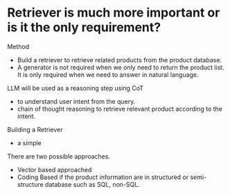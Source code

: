 
# Retriever is much more important or is it the only requirement?

Method
- Build a retriever to retrieve related products from the product database.
- A generator is not required when we only need to return the product list. It is only required when we need to answer in natural language. 

LLM will be used as a reasoning step using CoT
- to understand user intent from the query.
- chain of thought reasoning to retrieve relevant product according to the intent.

Building a Retriever
- a simple 

There are two possible approaches.

- Vector based approached
- Coding Based if the product information are in structured or semi-structure database such as SQL, non-SQL.



